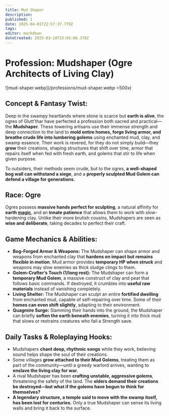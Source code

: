 ```yaml
---
title: Mud Shaper
description: 
published: 1
date: 2025-04-01T22:57:37.770Z
tags: 
editor: markdown
dateCreated: 2025-03-18T15:01:06.378Z
---
```


# Profession: Mudshaper (Ogre Architects of Living Clay)

![mud-shaper.webp](/professions/mud-shaper.webp =500x)

## Concept & Fantasy Twist:
Deep in the swampy heartlands where stone is scarce but **earth is alive**, the ogres of Glutt’thar have perfected a profession both sacred and practical—the **Mudshaper**. These towering artisans use their immense strength and deep connection to the land to **mold entire homes, forge living armor, and breathe crude life into lumbering golems** using enchanted mud, clay, and swamp essence. Their work is revered, for they do not simply build—they **grow** their creations, shaping structures that shift over time, armor that repairs itself when fed with fresh earth, and golems that stir to life when given purpose.

To outsiders, their methods seem crude, but to the ogres, **a well-shaped bog wall can withstand a siege**, and a **properly sculpted Mud Golem can defend a village for generations.**

## Race: Ogre
Ogres possess **massive hands perfect for sculpting**, a natural affinity for **earth [magic](/structure/mechanic/magic.md)**, and an **innate patience** that allows them to work with slow-hardening clay. Unlike their more brutish cousins, Mudshapers are seen as **wise and deliberate**, taking decades to perfect their craft.

## Game Mechanics & Abilities:
- **Bog-Forged Armor & Weapons:** The Mudshaper can shape armor and weapons from enchanted clay that **hardens on impact but remains flexible in motion**. Mud armor provides **temporary HP when struck** and weapons may slow enemies as thick sludge clings to them.  
- **Golem-Crafter’s Touch (1/long rest):** The Mudshaper can form a **temporary Mud Golem**, a massive construct of clay and peat that follows basic commands. If destroyed, it crumbles into **useful raw materials** instead of vanishing completely.  
- **Living Shelter:** The Mudshaper can sculpt an entire **fortified dwelling** from enchanted mud, capable of self-repairing over time. Some of their **homes can even shift slightly**, adapting to their environment.  
- **Quagmire Surge:** Slamming their hands into the ground, the Mudshaper can briefly **soften the earth beneath enemies**, turning it into thick mud that slows or restrains creatures who fail a Strength save.  

## Daily Tasks & Roleplaying Hooks:
- Mudshapers **chant deep, rhythmic songs** while they work, believing sound helps shape the soul of their creations.  
- Some villages **grow attached to their Mud Golems**, treating them as part of the community—until a greedy warlord arrives, wanting to **enslave the living clay for war.**  
- A rival Mudshaper has been **crafting unstable, aggressive golems**, threatening the safety of the land. The **elders demand their creations be destroyed—but what if the golems have begun to think for themselves?**  
- **A legendary structure, a temple said to move with the swamp itself, has been lost for centuries.** Only a true Mudshaper can sense its living walls and bring it back to the surface.  
